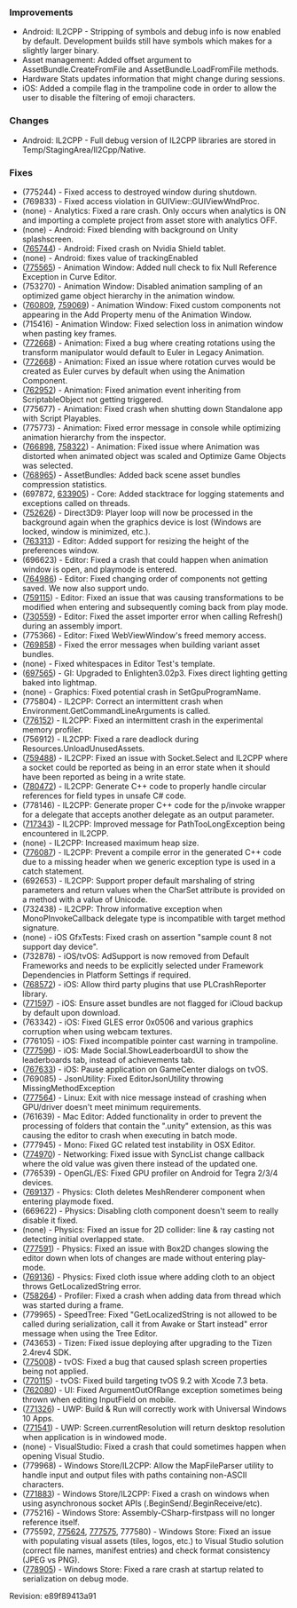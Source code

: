 ### Improvements

*   Android: IL2CPP - Stripping of symbols and debug info is now enabled by default. Development builds still have symbols which makes for a slightly larger binary.
*   Asset management: Added offset argument to AssetBundle.CreateFromFile and AssetBundle.LoadFromFile methods.
*   Hardware Stats updates information that might change during sessions.
*   iOS: Added a compile flag in the trampoline code in order to allow the user to disable the filtering of emoji characters.

### Changes

*   Android: IL2CPP - Full debug version of IL2CPP libraries are stored in Temp/StagingArea/Il2Cpp/Native.

### Fixes

*   (775244) - Fixed access to destroyed window during shutdown.
*   (769833) - Fixed access violation in GUIView::GUIViewWndProc.
*   (none) - Analytics: Fixed a rare crash. Only occurs when analytics is ON and importing a complete project from asset store with analytics OFF.
*   (none) - Android: Fixed blending with background on Unity splashscreen.
*   ([765744](http://issuetracker.unity3d.com/issues/fatal-signal-11-sigsegv-code-2-crash-on-android-devices)) - Android: Fixed crash on Nvidia Shield tablet.
*   (none) - Android: fixes value of trackingEnabled
*   ([775565](http://issuetracker.unity3d.com/issues/shuriken-null-reference-exception-at-unityeditor-dot-curveselection-dot-get-curve-when-modifying-particle-curve)) - Animation Window: Added null check to fix Null Reference Exception in Curve Editor.
*   (753270) - Animation Window: Disabled animation sampling of an optimized game object hierarchy in the animation window.
*   ([760809](http://issuetracker.unity3d.com/issues/two-or-more-custom-components-cant-be-animated-in-animation-window), [759069](http://issuetracker.unity3d.com/issues/animation-window-doesnt-detect-textmeshpro-component-in-add-property)) - Animation Window: Fixed custom components not appearing in the Add Property menu of the Animation Window.
*   (715416) - Animation Window: Fixed selection loss in animation window when pasting key frames.
*   ([772668](http://issuetracker.unity3d.com/issues/aw-while-recording-a-legacy-animations-rotation-incorrectly-sets-curves-interpolation-to-euler-not-fully-supported-in-legacy)) - Animation: Fixed a bug where creating rotations using the transform manipulator would default to Euler in Legacy Animation.
*   ([772668](http://issuetracker.unity3d.com/issues/aw-while-recording-a-legacy-animations-rotation-incorrectly-sets-curves-interpolation-to-euler-not-fully-supported-in-legacy)) - Animation: Fixed an issue where rotation curves would be created as Euler curves by default when using the Animation Component.
*   ([762952](http://issuetracker.unity3d.com/issues/event-animation-event-fails-with-single-object-parameter)) - Animation: Fixed animation event inheriting from ScriptableObject not getting triggered.
*   (775677) - Animation: Fixed crash when shutting down Standalone app with Script Playables.
*   (775773) - Animation: Fixed error message in console while optimizing animation hierarchy from the inspector.
*   ([766898](http://issuetracker.unity3d.com/issues/animation-compression-distorts-animation), [758322](http://issuetracker.unity3d.com/issues/animation-optimizing-game-objects-in-models-rig-import-settings-creates-skewing-slash-rotation-problems)) - Animation: Fixed issue where Animation was distorted when animated object was scaled and Optimize Game Objects was selected.
*   ([768965](http://issuetracker.unity3d.com/issues/player-size-statistics-output-is-not-available-in-editor-log-since-5-dot-3-version)) - AssetBundles: Added back scene asset bundles compression statistics.
*   (697872, [633905](http://issuetracker.unity3d.com/issues/comparebaseobjectsinternal-can-only-be-called-from-the-main-thread-dot-error-does-not-point-to-the-particular-script-or-line)) - Core: Added stacktrace for logging statements and exceptions called on threads.
*   ([752626](http://issuetracker.unity3d.com/issues/dx9-stops-whole-player-loop-when-in-background-slash-locked-pc-slash-screensaver-lost-device)) - Direct3D9: Player loop will now be processed in the background again when the graphics device is lost (Windows are locked, window is minimized, etc.).
*   ([763313](http://issuetracker.unity3d.com/issues/unity-preferences-window-cant-be-resized)) - Editor: Added support for resizing the height of the preferences window.
*   (696623) - Editor: Fixed a crash that could happen when animation window is open, and playmode is entered.
*   ([764986](http://issuetracker.unity3d.com/issues/componentreordering-order-of-components-isnt-saved)) - Editor: Fixed changing order of components not getting saved. We now also support undo.
*   ([759115](http://issuetracker.unity3d.com/issues/transform-rotation-value-changes-on-play-mode-a-little-bit)) - Editor: Fixed an issue that was causing transformations to be modified when entering and subsequently coming back from play mode.
*   ([730559](http://issuetracker.unity3d.com/issues/asset-importer-error-when-calling-assetdatabase-dot-refresh-during-import-of-assembly)) - Editor: Fixed the asset importer error when calling Refresh() during an assembly import.
*   (775366) - Editor: Fixed WebViewWindow's freed memory access.
*   ([769858](http://issuetracker.unity3d.com/issues/assetbundle-building-assetbundles-with-variants-produces-error-messages-in-editor-console)) - Fixed the error messages when building variant asset bundles.
*   (none) - Fixed whitespaces in Editor Test's template.
*   ([697565](http://issuetracker.unity3d.com/issues/realtime-lights-being-baked-into-lightmaps-if-realtime-gi-is-turned-off)) - GI: Upgraded to Enlighten3.02p3. Fixes direct lighting getting baked into lightmap.
*   (none) - Graphics: Fixed potential crash in SetGpuProgramName.
*   (775804) - IL2CPP: Correct an intermittent crash when Environment.GetCommandLineArguments is called.
*   ([776152](http://issuetracker.unity3d.com/issues/memory-profiler-crash-when-taking-snapshot-in-il2cpp-vm-memoryinformation-copyheapsection)) - IL2CPP: Fixed an intermittent crash in the experimental memory profiler.
*   (756912) - IL2CPP: Fixed a rare deadlock during Resources.UnloadUnusedAssets.
*   ([759488](http://issuetracker.unity3d.com/issues/il2cpp-socket-dot-select-throws-nullreferenceexception-while-using-netmq-library)) - IL2CPP: Fixed an issue with Socket.Select and IL2CPP where a socket could be reported as being in an error state when it should have been reported as being in a write state.
*   ([780472](http://issuetracker.unity3d.com/issues/il2cpp-project-built-with-il2cpp-becomes-the-error-made-in-a-circular-reference)) - IL2CPP: Generate C++ code to properly handle circular references for field types in unsafe C# code.
*   (778146) - IL2CPP: Generate proper C++ code for the p/invoke wrapper for a delegate that accepts another delegate as an output parameter.
*   ([717343](http://issuetracker.unity3d.com/issues/build-fails-with-il2cpp-error-on-long-path-name)) - IL2CPP: Improved message for PathTooLongException being encountered in IL2CPP.
*   (none) - IL2CPP: Increased maximum heap size.
*   ([776087](http://issuetracker.unity3d.com/issues/il2cpp-missing-header-error-when-trying-to-run)) - IL2CPP: Prevent a compile error in the generated C++ code due to a missing header when we generic exception type is used in a catch statement.
*   (692653) - IL2CPP: Support proper default marshaling of string parameters and return values when the CharSet attribute is provided on a method with a value of Unicode.
*   (732438) - IL2CPP: Throw informative exception when MonoPInvokeCallback delegate type is incompatible with target method signature.
*   (none) - iOS GfxTests: Fixed crash on assertion "sample count 8 not support day device".
*   (732878) - iOS/tvOS: AdSupport is now removed from Default Frameworks and needs to be explicitly selected under Framework Dependencies in Platform Settings if required.
*   ([768572](http://issuetracker.unity3d.com/issues/ios-xcode-project-build-fails-during-linking-process-with-duplicate-symbol-errors-when-using-third-party-crash-reporter-plugin)) - iOS: Allow third party plugins that use PLCrashReporter library.
*   ([771597](http://issuetracker.unity3d.com/issues/ios-asset-bundles-downloaded-through-loadfromcacheordownload-are-backed-up-to-icloud)) - iOS: Ensure asset bundles are not flagged for iCloud backup by default upon download.
*   (763342) - iOS: Fixed GLES error 0x0506 and various graphics corruption when using webcam textures.
*   (776105) - iOS: Fixed incompatible pointer cast warning in trampoline.
*   ([777596](http://issuetracker.unity3d.com/issues/ios-social-dot-showleaderboardui-open-the-achievementsui-window)) - iOS: Made Social.ShowLeaderboardUI to show the leaderboards tab, instead of achievements tab.
*   ([767633](http://issuetracker.unity3d.com/issues/tvos-application-not-paused-when-game-center-overlay-screens-from-social-dot-showleaderboardui-or-showachievementsui-open)) - iOS: Pause application on GameCenter dialogs on tvOS.
*   (769085) - JsonUtility: Fixed EditorJsonUtility throwing MissingMethodException
*   ([777564](http://issuetracker.unity3d.com/issues/linux-opengl-core-crash-on-startup-after-screen-dialog-in-32bit-machine)) - Linux: Exit with nice message instead of crashing when GPU/driver doesn't meet minimum requirements.
*   (761639) - Mac Editor: Added functionality in order to prevent the processing of folders that contain the ".unity" extension, as this was causing the editor to crash when executing in batch mode.
*   (777945) - Mono: Fixed GC related test instability in OSX Editor.
*   ([774970](http://issuetracker.unity3d.com/issues/synclist-callback-called-by-synclist-value-change-still-has-old-value-inside-callback-function)) - Networking: Fixed issue with SyncList change callback where the old value was given there instead of the updated one.
*   (776539) - OpenGL/ES: Fixed GPU profiler on Android for Tegra 2/3/4 devices.
*   ([769137](http://issuetracker.unity3d.com/issues/cloth-cloth-deletes-meshrenderer-component-when-entering-playmode)) - Physics: Cloth deletes MeshRenderer component when entering playmode fixed.
*   (669622) - Physics: Disabling cloth component doesn't seem to really disable it fixed.
*   (none) - Physics: Fixed an issue for 2D collider: line & ray casting not detecting initial overlapped state.
*   ([777591](http://issuetracker.unity3d.com/issues/physics2d-dot-collidercleanup-takes-progressively-longer-each-time-until-scene-is-reopened)) - Physics: Fixed an issue with Box2D changes slowing the editor down when lots of changes are made without entering play-mode.
*   ([769136](http://issuetracker.unity3d.com/issues/cloth-adding-cloth-to-an-object-throws-getlocalizedstring-error)) - Physics: Fixed cloth issue where adding cloth to an object throws GetLocalizedString error.
*   ([758264](http://issuetracker.unity3d.com/issues/profiler-editor-crash-while-using-profiler-window)) - Profiler: Fixed a crash when adding data from thread which was started during a frame.
*   (779965) - SpeedTree: Fixed "GetLocalizedString is not allowed to be called during serialization, call it from Awake or Start instead" error message when using the Tree Editor.
*   (743653) - Tizen: Fixed issue deploying after upgrading to the Tizen 2.4rev4 SDK.
*   ([775008](http://issuetracker.unity3d.com/issues/tvos-splash-image-property-is-cleared-every-time-the-project-is-played-or-built-in-editor)) - tvOS: Fixed a bug that caused splash screen properties being not applied.
*   ([770115](http://issuetracker.unity3d.com/issues/tvos-project-fails-building-if-xcode-7-dot-3-beta-4-is-used)) - tvOS: Fixed build targeting tvOS 9.2 with Xcode 7.3 beta.
*   ([762080](http://issuetracker.unity3d.com/issues/uwp-wsa-wp81-deleting-text-from-input-field-throws-argumentoutofrange-exception)) - UI: Fixed ArgumentOutOfRange exception sometimes being thrown when editing InputField on mobile.
*   ([771326](http://issuetracker.unity3d.com/issues/wsa-build-and-run-on-option-is-greyed-out-selecting-universal-10-sdk)) - UWP: Build & Run will correctly work with Universal Windows 10 Apps.
*   ([771541](http://issuetracker.unity3d.com/issues/wsa-screen-dot-currentresolution-returns-window-screen-resolution-instead-of-desktop-resolution)) - UWP: Screen.currentResolution will return desktop resolution when application is in windowed mode.
*   (none) - VisualStudio: Fixed a crash that could sometimes happen when opening Visual Studio.
*   (779968) - Windows Store/IL2CPP: Allow the MapFileParser utility to handle input and output files with paths containing non-ASCII characters.
*   ([771883](http://issuetracker.unity3d.com/issues/asynchronous-socket-apis-sometimes-causes-crashes-on-windows-when-using-il2cpp-scripting-backend)) - Windows Store/IL2CPP: Fixed a crash on windows when using asynchronous socket APIs (.BeginSend/.BeginReceive/etc).
*   (775216) - Windows Store: Assembly-CSharp-firstpass will no longer reference itself.
*   (775592, [775624](http://issuetracker.unity3d.com/issues/uwp-storelogo-dot-png-name-is-used-instead-of-storelogo-dot-scale-100-dot-png), [777575](http://issuetracker.unity3d.com/issues/wp8-dot-1-visual-assets-tiles-icons-etc-dot-arent-included-into-vs-solution), 777580) - Windows Store: Fixed an issue with populating visual assets (tiles, logos, etc.) to Visual Studio solution (correct file names, manifest entries) and check format consistency (JPEG vs PNG).
*   ([778905](http://issuetracker.unity3d.com/issues/windows-store-serialization-related-crash-at-startup-on-debug-mode-on-il2cpp-scripting-backend)) - Windows Store: Fixed a rare crash at startup related to serialization on debug mode.

Revision: e89f89413a91